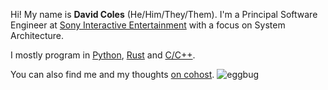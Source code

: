 Hi! My name is **David Coles** (He/Him/They/Them). I'm a Principal Software Engineer at [Sony Interactive Entertainment](https://sonyinteractive.com/en/) with a focus on System Architecture.

I mostly program in [Python](https://www.python.org/), [Rust](https://www.rust-lang.org/) and [C/C++](https://isocpp.org/).

You can also find me and my thoughts [on cohost](https://cohost.org/dcoles). ![eggbug](https://github.com/dcoles/dcoles/assets/1007415/fc4384b3-07c6-4ea6-a998-615a3c71d6fb)


<!--
**dcoles/dcoles** is a ✨ _special_ ✨ repository because its `README.md` (this file) appears on your GitHub profile.

Here are some ideas to get you started:

- 🔭 I’m currently working on ...
- 🌱 I’m currently learning ...
- 👯 I’m looking to collaborate on ...
- 🤔 I’m looking for help with ...
- 💬 Ask me about ...
- 📫 How to reach me: ...
- 😄 Pronouns: ...
- ⚡ Fun fact: ...
-->
